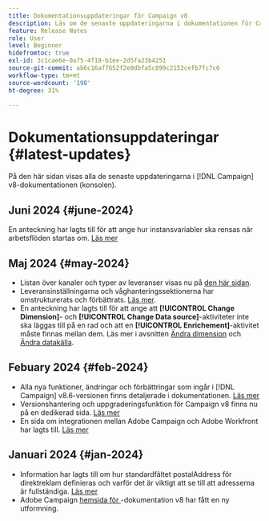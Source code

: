 ```yaml
---
title: Dokumentationsuppdateringar för Campaign v8
description: Läs om de senaste uppdateringarna i dokumentationen för Campaign v8
feature: Release Notes
role: User
level: Beginner
hidefromtoc: true
exl-id: 3c1cae6e-0a75-4f18-b1ee-2d5fa23b4251
source-git-commit: ab6c16af7652f2e8dbfa5c899c2152cefb7fc7c6
workflow-type: tm+mt
source-wordcount: '198'
ht-degree: 31%

---
```


# Dokumentationsuppdateringar {#latest-updates}

På den här sidan visas alla de senaste uppdateringarna i [!DNL Campaign] v8-dokumentationen (konsolen).

## Juni 2024 {#june-2024}

En anteckning har lagts till för att ange hur instansvariabler ska rensas när arbetsflöden startas om. [Läs mer](../../automation/workflow/start-a-workflow.md)

## Maj 2024 {#may-2024}

* Listan över kanaler och typer av leveranser visas nu på [den här sidan](create-message.md).
* Leveransinställningarna och våghanteringssektionerna har omstrukturerats och förbättrats. [Läs mer](../send/configure-and-send.md).
* En anteckning har lagts till för att ange att **[!UICONTROL Change Dimension]**- och **[!UICONTROL Change Data source]**-aktiviteter inte ska läggas till på en rad och att en **[!UICONTROL Enrichement]**-aktivitet måste finnas mellan dem. Läs mer i avsnitten [Ändra dimension](../../automation/workflow/change-dimension.md) och [Ändra datakälla](../../automation/workflow/change-data-source.md).

## Febuary 2024 {#feb-2024}

* Alla nya funktioner, ändringar och förbättringar som ingår i [!DNL Campaign] v8.6-versionen finns detaljerade i dokumentationen. [Läs mer](release-notes.md)
* Versionshantering och uppgraderingsfunktion för Campaign v8 finns nu på en dedikerad sida. [Läs mer](upgrades.md)
* En sida om integrationen mellan Adobe Campaign och Adobe Workfront har lagts till. [Läs mer](../connect/ac-workfront.md)

## Januari 2024 {#jan-2024}

* Information har lagts till om hur standardfältet postalAddress för direktreklam definieras och varför det är viktigt att se till att adresserna är fullständiga. [Läs mer](../send/direct-mail.md)
* Adobe Campaign [hemsida för ](../campaign-home.md)-dokumentation v8 har fått en ny utformning.
